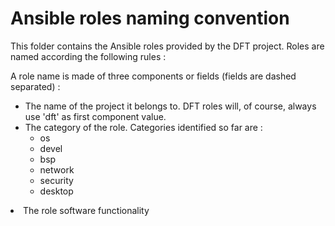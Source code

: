 <h1>Ansible roles naming convention
</h1>
This folder contains the Ansible roles provided by the DFT project. Roles are named according the following rules :

A role name is made of three components or fields (fields are dashed separated) :
<ul>
  <li>The name of the project it belongs to. DFT roles will, of course, always use 'dft' as first component value.</li>
  <li>The category of the role. Categories identified so far are :
    <ul>
      <li>os</li>
      <li>devel</li>
      <li>bsp</li>
      <li>network</li>
      <li>security</li>
      <li>desktop</li>
      </ul>
  </li>
  </ul>

  <li>The role software functionality
  </li>


